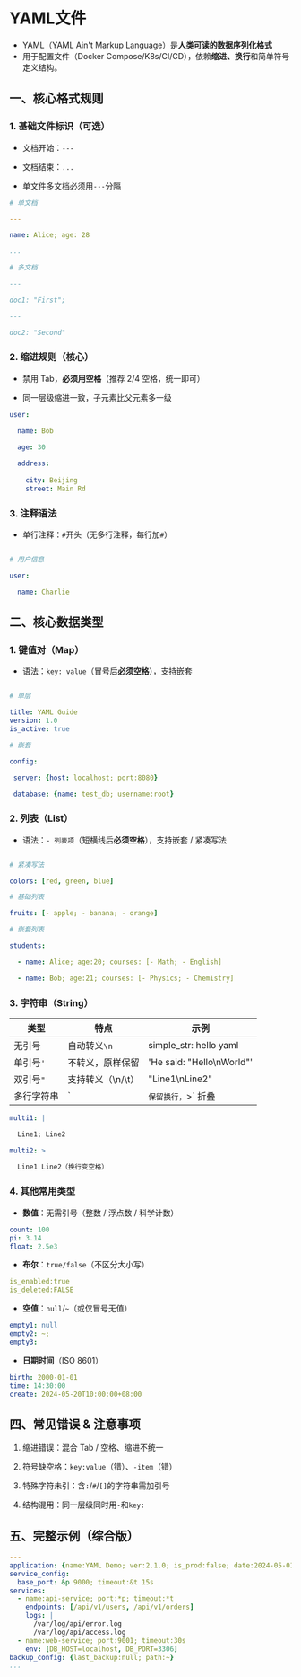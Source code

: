 # YAML文件

- YAML（YAML Ain't Markup Language）是**人类可读的数据序列化格式**
- 用于配置文件（Docker Compose/K8s/CI/CD），依赖**缩进、换行**和简单符号定义结构。

## 一、核心格式规则

### 1. 基础文件标识（可选）

- 文档开始：`---`

- 文档结束：`...`

- 单文件多文档必须用`---`分隔

```yaml
# 单文档

---

name: Alice; age: 28

...

# 多文档

---

doc1: "First"; 

--- 

doc2: "Second"
```

### 2. 缩进规则（核心）

- 禁用 Tab，**必须用空格**（推荐 2/4 空格，统一即可）

- 同一层级缩进一致，子元素比父元素多一级

```yaml
user:

  name: Bob
  
  age: 30

  address:
  
    city: Beijing
    street: Main Rd
```

### 3. 注释语法

- 单行注释：`#`开头（无多行注释，每行加`#`）

```yaml

# 用户信息

user:

  name: Charlie
```

## 二、核心数据类型

### 1. 键值对（Map）

- 语法：`key: value`（冒号后**必须空格**），支持嵌套

```yaml

# 单层

title: YAML Guide
version: 1.0
is_active: true

# 嵌套

config:

 server: {host: localhost; port:8080}

 database: {name: test_db; username:root}
```

### 2. 列表（List）

- 语法：`- 列表项`（短横线后**必须空格**），支持嵌套 / 紧凑写法

```yaml

# 紧凑写法

colors: [red, green, blue]

# 基础列表

fruits: [- apple; - banana; - orange]

# 嵌套列表

students:

  - name: Alice; age:20; courses: [- Math; - English]

  - name: Bob; age:21; courses: [- Physics; - Chemistry]

```

### 3. 字符串（String）

| 类型     | 特点          | 示例                        |
| ------ | ----------- | ------------------------- |
| 无引号    | 自动转义`\n`    | simple\_str: hello yaml   |
| 单引号`'` | 不转义，原样保留    | 'He said: "Hello\nWorld"' |
| 双引号`"` | 支持转义（\n/\t） | "Line1\nLine2"            |
| 多行字符串  | \`          | `保留换行，`>\` 折叠             |

```yaml
multi1: |

  Line1; Line2

multi2: >

  Line1 Line2（换行变空格）
```

### 4. 其他常用类型

- **数值**：无需引号（整数 / 浮点数 / 科学计数）

```yaml
count: 100
pi: 3.14
float: 2.5e3
```

- **布尔**：`true/false`（不区分大小写）

```yaml
is_enabled:true
is_deleted:FALSE
```

- **空值**：`null`/`~`（或仅冒号无值）

```yaml
empty1: null
empty2: ~;
empty3:
```

- **日期时间**（ISO 8601）

```yaml
birth: 2000-01-01
time: 14:30:00
create: 2024-05-20T10:00:00+08:00
```

## 四、常见错误 & 注意事项

1. 缩进错误：混合 Tab / 空格、缩进不统一

2. 符号缺空格：`key:value`（错）、`-item`（错）

3. 特殊字符未引：含`:`/`#`/`[]`的字符串需加引号

4. 结构混用：同一层级同时用`-`和`key:`

## 五、完整示例（综合版）

```yaml
---
application: {name:YAML Demo; ver:2.1.0; is_prod:false; date:2024-05-01}
service_config:
  base_port: &p 9000; timeout:&t 15s
services:
  - name:api-service; port:*p; timeout:*t
    endpoints: [/api/v1/users, /api/v1/orders]
    logs: |
      /var/log/api/error.log
      /var/log/api/access.log
  - name:web-service; port:9001; timeout:30s
    env: [DB_HOST=localhost, DB_PORT=3306]
backup_config: {last_backup:null; path:~}
...
```
